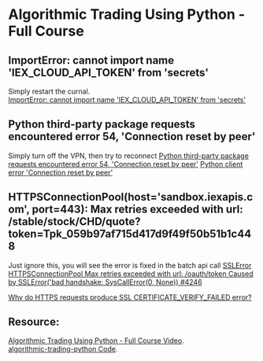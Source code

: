 # Algorithmic Trading Using Python - Full Course
## ImportError: cannot import name 'IEX_CLOUD_API_TOKEN' from 'secrets'
Simply restart the curnal.  
[ImportError: cannot import name 'IEX_CLOUD_API_TOKEN' from 'secrets'](https://github.com/nickmccullum/algorithmic-trading-python/issues/6)

## Python third-party package requests encountered error 54, 'Connection reset by peer'

Simply turn off the VPN, then try to reconnect
[Python third-party package requests encountered error 54, 'Connection reset by peer'](https://www.programmersought.com/article/6342841417/)
[Python client error 'Connection reset by peer'](https://stackoverflow.com/questions/38853972/python-client-error-connection-reset-by-peer)

## HTTPSConnectionPool(host='sandbox.iexapis.com', port=443): Max retries exceeded with url: /stable/stock/CHD/quote?token=Tpk_059b97af715d417d9f49f50b51b1c448

Just ignore this, you will see the error is fixed in the batch api call
[SSLError HTTPSConnectionPool Max retries exceeded with url: /oauth/token Caused by SSLError('bad handshake: SysCallError(0, None)) #4246](https://github.com/psf/requests/issues/4246)

[Why do HTTPS requests produce SSL CERTIFICATE_VERIFY_FAILED error?](https://stackoverflow.com/questions/51768496/why-do-https-requests-produce-ssl-certificate-verify-failed-error)  
## Resource:
[Algorithmic Trading Using Python - Full Course Video](https://www.youtube.com/watch?v=xfzGZB4HhEE).   
[algorithmic-trading-python Code](https://github.com/nickmccullum/algorithmic-trading-python/blob/master/finished_files/001_equal_weight_S%26P_500.ipynb). 

